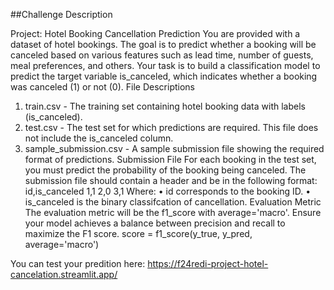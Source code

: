 ##Challenge Description 

Project: Hotel Booking Cancellation Prediction
You are provided with a dataset of hotel bookings. The goal is to predict whether a booking will be canceled based on various features such as lead time, number of guests, meal preferences, and others.
Your task is to build a classification model to predict the target variable is_canceled, which indicates whether a booking was canceled (1) or not (0).
File Descriptions
1.	train.csv - The training set containing hotel booking data with labels (is_canceled).
2.	test.csv - The test set for which predictions are required. This file does not include the is_canceled column.
3.	sample_submission.csv - A sample submission file showing the required format of predictions.
Submission File
For each booking in the test set, you must predict the probability of the booking being canceled. The submission file should contain a header and be in the following format:
id,is_canceled
1,1
2,0
3,1
Where:
•	id corresponds to the booking ID.
•	is_canceled is the binary classifcation of cancellation.
Evaluation Metric
The evaluation metric will be the f1_score with average='macro'.  Ensure your model achieves a balance between precision and recall to maximize the F1 score.
score = f1_score(y_true, y_pred, average='macro')

You can test your predition here:
https://f24redi-project-hotel-cancelation.streamlit.app/
